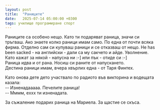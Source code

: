 ```yaml
---
layout: post
title:  "Раниците"
date:   2025-07-14 05:00:00 +0300
tags: училище програмиране спорт
---
```

Раниците са особено нещо. Като ти подаряват раница, значи си тръгваш. 
Ако знаете колко раници имам само. По една от почти всяка фирма. 
Отделно сам си купуваш раници и се отказваш от нещо. 
He has been sacked - на английски - дали са му сакчето и айде. Уволнение.   
Като кажат за някой - напусна ни :-] или пък - отиде си :-]  
Раница идва и от рана. Носиш си раните от напускането.   
Дестина раници имам, вчера хвърлих една - от Таря Финтех.

Като онова дете дето участвало по радиото във викторина и водещата казала:  
-- Изненадааааа. Печелите раница!  
-- Мммм, еxxх ти изненадата.  

За съжаление подарих раница на Мариела.
За щастие се скъса.